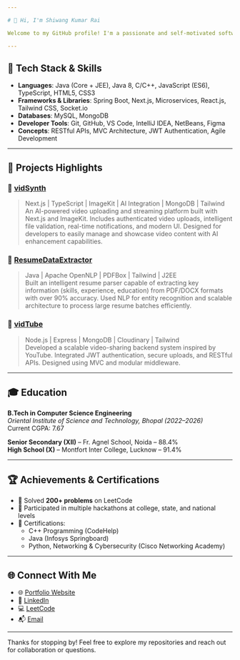 ```yaml
---

# 👋 Hi, I'm Shiwang Kumar Rai

Welcome to my GitHub profile! I'm a passionate and self-motivated software developer with a strong foundation in backend development, data structures, and full-stack web technologies. I enjoy building scalable systems, solving complex problems, and continuously learning new tools and technologies.

---
```


## 🔧 Tech Stack & Skills

- **Languages**: Java (Core + JEE), Java 8, C/C++, JavaScript (ES6), TypeScript, HTML5, CSS3  
- **Frameworks & Libraries**: Spring Boot, Next.js, Microservices, React.js, Tailwind CSS, Socket.io  
- **Databases**: MySQL, MongoDB  
- **Developer Tools**: Git, GitHub, VS Code, IntelliJ IDEA, NetBeans, Figma  
- **Concepts**: RESTful APIs, MVC Architecture, JWT Authentication, Agile Development

---

## 🧠 Projects Highlights

### 🔹 [vidSynth](https://github.com/SHIWANG26/vidSynth)
> Next.js | TypeScript | ImageKit | AI Integration | MongoDB | Tailwind  
An AI-powered video uploading and streaming platform built with Next.js and ImageKit. Includes authenticated video uploads, intelligent file validation, real-time notifications, and modern UI. Designed for developers to easily manage and showcase video content with AI enhancement capabilities.

### 🔹 [ResumeDataExtractor](https://github.com/SHIWANG26/ResumeExtractor)
> Java | Apache OpenNLP | PDFBox | Tailwind | J2EE  
Built an intelligent resume parser capable of extracting key information (skills, experience, education) from PDF/DOCX formats with over 90% accuracy. Used NLP for entity recognition and scalable architecture to process large resume batches efficiently.

### 🔹 [vidTube](https://github.com/SHIWANG26/vidTube)
> Node.js | Express | MongoDB | Cloudinary | Tailwind  
Developed a scalable video-sharing backend system inspired by YouTube. Integrated JWT authentication, secure uploads, and RESTful APIs. Designed using MVC and modular middleware.

---

## 🎓 Education

**B.Tech in Computer Science Engineering**  
*Oriental Institute of Science and Technology, Bhopal (2022–2026)*  
Current CGPA: 7.67

**Senior Secondary (XII)** – Fr. Agnel School, Noida – 88.4%  
**High School (X)** – Montfort Inter College, Lucknow – 91.4%

---

## 🏆 Achievements & Certifications

- 🧩 Solved **200+ problems** on LeetCode  
- 🏁 Participated in multiple hackathons at college, state, and national levels  
- 📜 Certifications:
  - C++ Programming (CodeHelp)
  - Java (Infosys Springboard)
  - Python, Networking & Cybersecurity (Cisco Networking Academy)

---

## 🌐 Connect With Me

- 🌐 [Portfolio Website](https://shiwangrai.vercel.app/)
- 💼 [LinkedIn](https://www.linkedin.com/in/shiwang-kumar-rai)
- 💻 [LeetCode](https://leetcode.com/u/shiwang26/)
- 📬 [Email](mailto:shiwangr@gmail.com)

---

Thanks for stopping by! Feel free to explore my repositories and reach out for collaboration or questions.
